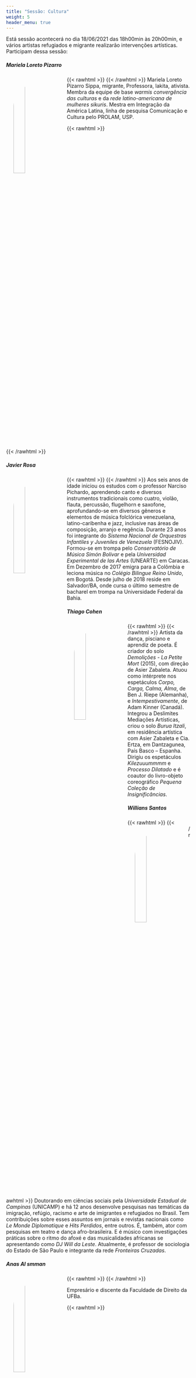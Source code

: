 ```yaml
---
title: "Sessão: Cultura"
weight: 5
header_menu: true
---
```


Está sessão acontecerá no dia 18/06/2021 das 18h00min às 20h00min, e vários artistas refugiados e migrante realizarão intervenções artísticas. Participam dessa sessão:

##### Mariela Loreto Pizarro

{{< rawhtml >}}
<img src="/fotos/mariela-smaller.jpg" width="25%" style="float: left; padding: 20px; border-radius: 200px;">
{{< /rawhtml >}}
Mariela Loreto Pizarro Sippa, migrante, Professora, lakita, ativista. Membra da equipe de base _warmis convergência das culturas_ e da _rede latino-americana de mulheres sikuris_. Mestra em Integração da América Latina, linha de pesquisa Comunicação e Cultura pelo PROLAM, USP.

{{< rawhtml >}}
<p style="clear: both;"></p>
{{< /rawhtml >}}

##### Javier Rosa

{{< rawhtml >}}
<img src="/fotos/javier-smaller.jpg" width="25%" style="float: left; padding: 20px; border-radius: 200px;">
{{< /rawhtml >}}
Aos seis anos de idade iniciou os estudos com o professor Narciso Pichardo, aprendendo canto e diversos instrumentos tradicionais como cuatro, violão, flauta, percussão, flugelhorn e saxofone, aprofundando-se em diversos gêneros e elementos de música folclórica venezuelana, latino-caribenha e jazz, inclusive nas áreas de composição, arranjo e regência. Durante 23 anos foi integrante  do _Sistema Nacional de Orquestras Infantiles y Juveniles de Venezuela_ (FESNOJIV). Formou-se em trompa pelo _Conservatório de Música Simón Bolivar_ e pela _Universidad Experimental de las Artes_ (UNEARTE) em Caracas. Em Dezembro de 2017 emigra para a Colômbia e leciona música no _Colégio Bilingue Reino Unido_, em Bogotá. Desde julho de 2018 reside em Salvador/BA, onde cursa o último semestre de bacharel em trompa na Universidade Federal da Bahia.

##### Thiago Cohen

{{< rawhtml >}}
<img src="/fotos/tiago-smaller.jpg" width="25%" style="float: left; padding: 20px; border-radius: 200px;">
{{< /rawhtml >}}
Artista da dança, pisciano e aprendiz de poeta. É criador do solo _Demolições - La Petite Mort_ (2015), com direção de Asier Zabaleta. Atuou como intérprete nos espetáculos _Corpo, Carga, Calma, Alma_, de Ben J. Riepe (Alemanha), e _Intempestivamente_, de Adam Kinner (Canadá). Integrou a Deslimites Mediações Artísticas, criou o solo _Burua Itzali_, em residência artística com Asier Zabaleta e Cia. Ertza, em Dantzagunea, País Basco – Espanha. Dirigiu os espetáculos _Kilezuuummmm_ e _Processo Dilatado_ e é coautor do livro-objeto coreográfico _Pequena Coleção de Insignificâncias_.

##### Willians Santos

{{< rawhtml >}}
<img src="/fotos/willians-smaller.jpg" width="25%" style="float: left; padding: 20px; border-radius: 200px;">
{{< /rawhtml >}}
Doutorando em ciências sociais pela _Universidade Estadual de Campinas_ (UNICAMP) e há 12 anos desenvolve pesquisas nas temáticas da imigração, refúgio, racismo e arte de imigrantes e refugiados no Brasil. Tem contribuições sobre esses assuntos em jornais e revistas nacionais como _Le Monde Diplomatique_ e _Hits Perdidos_, entre outros. É, também, ator com pesquisas em teatro e dança afro-brasileira. E é músico com investigações práticas sobre o ritmo do afoxé e das musicalidades africanas se apresentando como _DJ Will da Leste_. Atualmente, é professor de sociologia do Estado de São Paulo e integrante da rede _Fronteiras Cruzadas_. 

##### Anas Al smman

{{< rawhtml >}}
<img src="/fotos/anas-smaller.jpg" width="25%" style="float: left; padding: 20px; border-radius: 10000px;">
{{< /rawhtml >}}

Empresário e discente da Faculdade de Direito da UFBa.

{{< rawhtml >}}
<p style="clear: both;"></p>
{{< /rawhtml >}}

**Mediadores:** Roberto Sant'Anna Sacramento -- voluntário do NAMIR/UFBA e docente do Instituto de Matemática e Estatística da UFBA, e Yaimar Montoya -- voluntária do NAMIR/UFBA e discente da Faculdade de Educação da UFBA.
